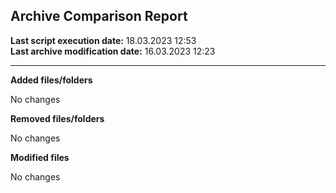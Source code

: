 <h2>Archive Comparison Report</h2><b>Last script execution date:</b> 18.03.2023 12:53<br><b>Last archive modification date:</b> 16.03.2023 12:23<hr>
<b>Added files/folders</b>

No changes

<b>Removed files/folders</b>

No changes

<b>Modified files</b>

No changes

